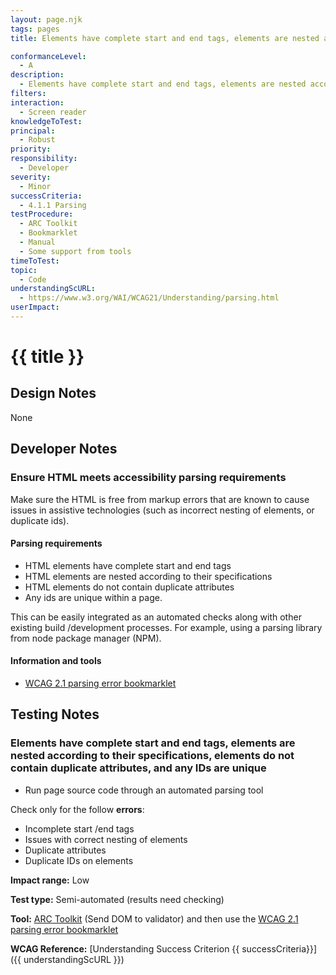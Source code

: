 ```yaml
---
layout: page.njk
tags: pages
title: Elements have complete start and end tags, elements are nested according to their specifications, elements do not contain duplicate attributes

conformanceLevel:
  - A
description:
  - Elements have complete start and end tags, elements are nested according to their specifications, elements do not contain duplicate attributes
filters:
interaction:
  - Screen reader
knowledgeToTest:
principal:
  - Robust
priority:
responsibility:
  - Developer
severity:
  - Minor
successCriteria:
  - 4.1.1 Parsing
testProcedure:
  - ARC Toolkit
  - Bookmarklet
  - Manual
  - Some support from tools
timeToTest:
topic:
  - Code
understandingScURL:
  - https://www.w3.org/WAI/WCAG21/Understanding/parsing.html
userImpact:
---
```


# {{ title }}

## Design Notes

None

## Developer Notes

### Ensure HTML meets accessibility parsing requirements

Make sure the HTML is free from markup errors that are known to cause issues in assistive technologies (such as incorrect nesting of elements, or duplicate ids).

#### Parsing requirements

- HTML elements have complete start and end tags
- HTML elements are nested according to their specifications
- HTML elements do not contain duplicate attributes
- Any ids are unique within a page.

This can be easily integrated as an automated checks along with other existing build /development processes. For example, using a parsing library from node package manager (NPM).

#### Information and tools

- [WCAG 2.1 parsing error bookmarklet](https://developer.paciellogroup.com/blog/2019/02/wcag-2-0-parsing-error-bookmarklet/)

## Testing Notes

### Elements have complete start and end tags, elements are nested according to their specifications, elements do not contain duplicate attributes, and any IDs are unique

- Run page source code through an automated parsing tool

Check only for the follow **errors**:

- Incomplete start /end tags
- Issues with correct nesting of elements
- Duplicate attributes
- Duplicate IDs on elements

**Impact range:** Low

**Test type:** Semi-automated (results need checking)

**Tool:** [ARC Toolkit](https://www.paciellogroup.com/toolkit/) (Send DOM to validator) and then use the [WCAG 2.1 parsing error bookmarklet](https://developer.paciellogroup.com/blog/2019/02/wcag-2-0-parsing-error-bookmarklet/)

**WCAG Reference:** [Understanding Success Criterion {{ successCriteria}}]({{ understandingScURL }})
